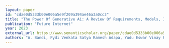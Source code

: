 ```yaml
---
layout: paper
id: "cdae0d5333b00e006a5e9f209a394ae46a3a0cc3"
title: "The Power Of Generative Ai: A Review Of Requirements, Models, Input-Output Formats, Evaluation Metrics, And Challenges"
publication: "Future Internet"
year: 2023
external_url: https://www.semanticscholar.org/paper/cdae0d5333b00e006a5e9f209a394ae46a3a0cc3
authors: "A. Bandi, Pydi Venkata Satya Ramesh Adapa, Yudu Eswar Vinay Pratap Kumar Kuchi"
---
```

